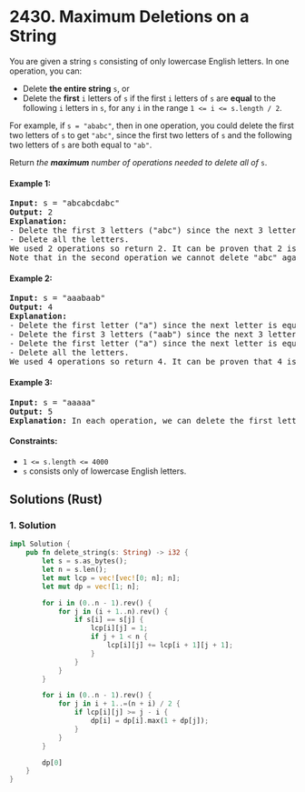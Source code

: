 # 2430. Maximum Deletions on a String
You are given a string `s` consisting of only lowercase English letters. In one operation, you can:
* Delete **the entire string** `s`, or
* Delete the **first** `i` letters of `s` if the first `i` letters of `s` are **equal** to the following `i` letters in `s`, for any `i` in the range `1 <= i <= s.length / 2`.

For example, if `s = "ababc"`, then in one operation, you could delete the first two letters of `s` to get `"abc"`, since the first two letters of `s` and the following two letters of `s` are both equal to `"ab"`.

Return *the **maximum** number of operations needed to delete all of* `s`.

#### Example 1:
<pre>
<strong>Input:</strong> s = "abcabcdabc"
<strong>Output:</strong> 2
<strong>Explanation:</strong>
- Delete the first 3 letters ("abc") since the next 3 letters are equal. Now, s = "abcdabc".
- Delete all the letters.
We used 2 operations so return 2. It can be proven that 2 is the maximum number of operations needed.
Note that in the second operation we cannot delete "abc" again because the next occurrence of "abc" does not happen in the next 3 letters.
</pre>

#### Example 2:
<pre>
<strong>Input:</strong> s = "aaabaab"
<strong>Output:</strong> 4
<strong>Explanation:</strong>
- Delete the first letter ("a") since the next letter is equal. Now, s = "aabaab".
- Delete the first 3 letters ("aab") since the next 3 letters are equal. Now, s = "aab".
- Delete the first letter ("a") since the next letter is equal. Now, s = "ab".
- Delete all the letters.
We used 4 operations so return 4. It can be proven that 4 is the maximum number of operations needed.
</pre>

#### Example 3:
<pre>
<strong>Input:</strong> s = "aaaaa"
<strong>Output:</strong> 5
<strong>Explanation:</strong> In each operation, we can delete the first letter of s.
</pre>

#### Constraints:
* `1 <= s.length <= 4000`
* `s` consists only of lowercase English letters.

## Solutions (Rust)

### 1. Solution
```Rust
impl Solution {
    pub fn delete_string(s: String) -> i32 {
        let s = s.as_bytes();
        let n = s.len();
        let mut lcp = vec![vec![0; n]; n];
        let mut dp = vec![1; n];

        for i in (0..n - 1).rev() {
            for j in (i + 1..n).rev() {
                if s[i] == s[j] {
                    lcp[i][j] = 1;
                    if j + 1 < n {
                        lcp[i][j] += lcp[i + 1][j + 1];
                    }
                }
            }
        }

        for i in (0..n - 1).rev() {
            for j in i + 1..=(n + i) / 2 {
                if lcp[i][j] >= j - i {
                    dp[i] = dp[i].max(1 + dp[j]);
                }
            }
        }

        dp[0]
    }
}
```
